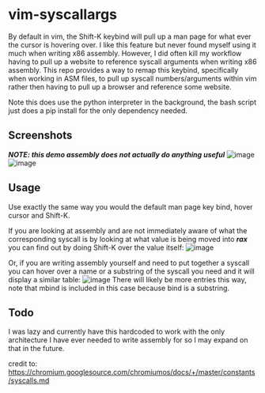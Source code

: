 # vim-syscallargs
By default in vim, the Shift-K keybind will pull up a man page for what ever the cursor is hovering over. I like this feature but never found myself using it much 
when writing x86 assembly. However, I did often kill my workflow having to pull up a website to reference syscall arguments when writing x86 assembly. This repo provides
a way to remap this keybind, specifically when working in ASM files, to pull up syscall numbers/arguments within vim rather then having to pull up a browser and reference some
website.

Note this does use the python interpreter in the background, the bash script just does a pip install for the only
dependency needed.

## Screenshots
***NOTE: this demo assembly does not actually do anything useful***
![image](https://user-images.githubusercontent.com/96510931/210197944-798c142e-26db-48fe-8c85-f9d2fe994891.png)
![image](https://user-images.githubusercontent.com/96510931/210197992-95689794-594b-4a7d-b2d0-095babe787ae.png)

## Usage
Use exactly the same way you would the default man page key bind, hover cursor and Shift-K. 

If you are looking at
assembly and are not immediately aware of what the corresponding syscall is by looking at what value is being
moved into ***rax*** you can find out by doing Shift-K over the value itself:
![image](https://user-images.githubusercontent.com/96510931/210198209-317a0188-20a4-4c4c-a6c3-32f658c3a97c.png)

Or, if you are writing assembly yourself and need to put together a syscall you can hover over a name or
a substring of the syscall you need and it will display a similar table:
![image](https://user-images.githubusercontent.com/96510931/210198315-6938891e-eaab-4037-a3b4-e9a6eae7bd39.png)
There will likely be more entries this way, note that mbind is included in this case because bind is a substring.

## Todo
I was lazy and currently have this hardcoded to work with the only architecture I have ever needed to write
assembly for so I may expand on that in the future.

credit to:
https://chromium.googlesource.com/chromiumos/docs/+/master/constants/syscalls.md
